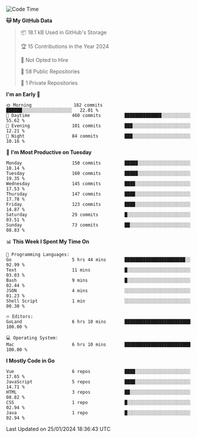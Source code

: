 <!--START_SECTION:waka-->
![Code Time](http://img.shields.io/badge/Code%20Time-974%20hrs%2037%20mins-blue)

**🐱 My GitHub Data** 

> 📦 18.1 kB Used in GitHub's Storage 
 > 
> 🏆 15 Contributions in the Year 2024
 > 
> 🚫 Not Opted to Hire
 > 
> 📜 58 Public Repositories 
 > 
> 🔑 1 Private Repositories 
 > 
**I'm an Early 🐤** 

```text
🌞 Morning                182 commits         ██████░░░░░░░░░░░░░░░░░░░   22.01 % 
🌆 Daytime                460 commits         ██████████████░░░░░░░░░░░   55.62 % 
🌃 Evening                101 commits         ███░░░░░░░░░░░░░░░░░░░░░░   12.21 % 
🌙 Night                  84 commits          ███░░░░░░░░░░░░░░░░░░░░░░   10.16 % 
```
📅 **I'm Most Productive on Tuesday** 

```text
Monday                   150 commits         █████░░░░░░░░░░░░░░░░░░░░   18.14 % 
Tuesday                  160 commits         █████░░░░░░░░░░░░░░░░░░░░   19.35 % 
Wednesday                145 commits         ████░░░░░░░░░░░░░░░░░░░░░   17.53 % 
Thursday                 147 commits         ████░░░░░░░░░░░░░░░░░░░░░   17.78 % 
Friday                   123 commits         ████░░░░░░░░░░░░░░░░░░░░░   14.87 % 
Saturday                 29 commits          █░░░░░░░░░░░░░░░░░░░░░░░░   03.51 % 
Sunday                   73 commits          ██░░░░░░░░░░░░░░░░░░░░░░░   08.83 % 
```


📊 **This Week I Spent My Time On** 

```text
💬 Programming Languages: 
Go                       5 hrs 44 mins       ███████████████████████░░   92.99 % 
Text                     11 mins             █░░░░░░░░░░░░░░░░░░░░░░░░   03.03 % 
Bash                     9 mins              █░░░░░░░░░░░░░░░░░░░░░░░░   02.44 % 
JSON                     4 mins              ░░░░░░░░░░░░░░░░░░░░░░░░░   01.23 % 
Shell Script             1 min               ░░░░░░░░░░░░░░░░░░░░░░░░░   00.30 % 

🔥 Editors: 
GoLand                   6 hrs 10 mins       █████████████████████████   100.00 % 

💻 Operating System: 
Mac                      6 hrs 10 mins       █████████████████████████   100.00 % 
```

**I Mostly Code in Go** 

```text
Vue                      6 repos             ████░░░░░░░░░░░░░░░░░░░░░   17.65 % 
JavaScript               5 repos             ████░░░░░░░░░░░░░░░░░░░░░   14.71 % 
HTML                     3 repos             ██░░░░░░░░░░░░░░░░░░░░░░░   08.82 % 
CSS                      1 repo              █░░░░░░░░░░░░░░░░░░░░░░░░   02.94 % 
Java                     1 repo              █░░░░░░░░░░░░░░░░░░░░░░░░   02.94 % 
```




 Last Updated on 25/01/2024 18:36:43 UTC
<!--END_SECTION:waka-->
